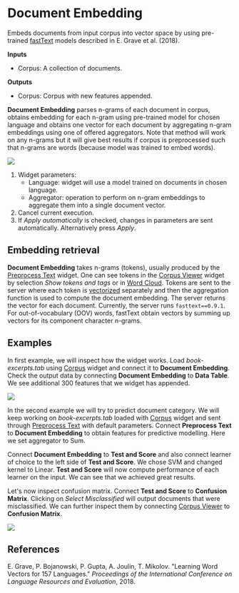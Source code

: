 Document Embedding
==================

Embeds documents from input corpus into vector space by using pre-trained
[fastText](https://fasttext.cc/docs/en/crawl-vectors.html) models described in E. Grave et al. (2018).

**Inputs**

- Corpus: A collection of documents.

**Outputs**

- Corpus: Corpus with new features appended.

**Document Embedding** parses n-grams of each document in corpus, obtains embedding 
for each n-gram using pre-trained model for chosen language and obtains one vector for each document by aggregating n-gram embeddings using one of offered aggregators. Note that method will work on any n-grams but it will give best results if corpus is preprocessed such that n-grams are words (because model was trained to embed words).

![](images/Document-Embedding-stamped.png)

1. Widget parameters:
    - Language: widget will use a model trained on documents in chosen language.
    - Aggregator: operation to perform on n-gram embeddings to aggregate them into a single document vector.
2. Cancel current execution.
3. If *Apply automatically* is checked, changes in parameters are sent automatically. Alternatively press *Apply*.

Embedding retrieval
-------------------

**Document Embedding** takes n-grams (tokens), usually produced by the [Preprocess Text](preprocesstext.md) widget. One can see tokens in the [Corpus Viewer](corpusviewer.md) widget by selection *Show tokens and tags* or in [Word Cloud](wordcloud.md). Tokens are sent to the server where each token is [vectorized](https://fasttext.cc/docs/en/python-module.html#model-object) separately and then the aggregation function is used to compute the document embedding. The server returns the vector for each document. Currently, the server runs `fasttext==0.9.1`. For out-of-vocabulary (OOV) words, fastText obtain vectors by summing up vectors for its component character n-grams.

Examples
--------

In first example, we will inspect how the widget works. Load *book-excerpts.tab* using [Corpus](corpus-widget.md) widget and connect it to **Document Embedding**. Check the output data by connecting **Document Embedding** to **Data Table**. We see additional 300 features that we widget has appended.

![](images/Document-Embedding-Example1.png)

In the second example we will try to predict document category. We will keep working on *book-excerpts.tab* loaded with [Corpus](corpus-widget.md) widget and sent through [Preprocess Text](preprocesstext.md) with default parameters. Connect **Preprocess Text** to **Document Embedding** to obtain features for predictive modelling. Here we set aggregator to Sum.

Connect **Document Embedding** to **Test and Score** and also connect learner of choice to the left side of **Test and Score**. We chose SVM and changed kernel to Linear. **Test and Score** will now compute performance of each learner on the input. We can see that we achieved great results.

Let's now inspect confusion matrix. Connect **Test and Score** to **Confusion Matrix**.
Clicking on *Select Misclassified* will output documents that were misclassified. We can further inspect them by connecting [Corpus Viewer](corpusviewer.md) to **Confusion Matrix**.

![](images/Document-Embedding-Example2.png)

References
----------

E. Grave, P. Bojanowski, P. Gupta, A. Joulin, T. Mikolov. "Learning Word Vectors for 157 Languages." *Proceedings of the International Conference on Language Resources and Evaluation*, 2018.
